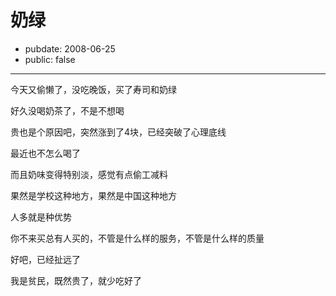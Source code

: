 # 奶绿

- pubdate: 2008-06-25
- public: false

--------------------------


今天又偷懒了，没吃晚饭，买了寿司和奶绿

好久没喝奶茶了，不是不想喝

贵也是个原因吧，突然涨到了4块，已经突破了心理底线

最近也不怎么喝了

而且奶味变得特别淡，感觉有点偷工减料

果然是学校这种地方，果然是中国这种地方

人多就是种优势

你不来买总有人买的，不管是什么样的服务，不管是什么样的质量

好吧，已经扯远了

我是贫民，既然贵了，就少吃好了
